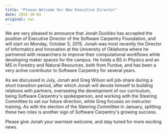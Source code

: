 ```yaml
---
title: "Please Welcome Our New Executive Director"
date: 2015-10-01
original: swc
---
```

<p>
  We are very pleased to announce that Jonah Duckles
  has accepted the position of Executive Director of the Software Carpentry
  Foundation, and will start on Monday, October 5, 2015.
  Jonah was most recently the Director of Informatics and Innovation
  at the University of Oklahoma where he partnered with researchers to improve
  their computational workflows while developing maker spaces for the campus.
  He holds a BS in Physics and an MS in Forestry and Natural Resources,
  both from Purdue, and has been a very active contributor to Software Carpentry
  for several years.
</p>
<p>
  As we discussed in July,
  Jonah and Greg Wilson will job-share during a short transition period,
  after which Jonah will devote himself to building relations with partners,
  overseeing the development of our curriculum,
  being Software Carpentry's spokesperson,
  and working with the Steering Committee to set our future direction,
  while Greg focuses on instructor training.
  As with the election of the Steering Committee in January,
  splitting these two roles is another sign of Software Carpentry's growing success.
</p>
<p>
  Please give Jonah your warmest welcome,
  and stay tuned for more exciting news.
</p>
